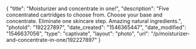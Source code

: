 {
    "title": "Moisturizer and concentrate in one!",
    "description": "Five concentrated cartridges to choose from. Choose your base and concentrate. Eliminate one skincare step. Amazing  natural ingredients.",
    "photoId": "192227897",
    "date_created": "1546365447",
    "date_modified": "1546637056",
    "type": "captivate",
    "layout": "photo",
    "url": "\/p\/moisturizer-and-concentrate-in-one\/192227897"
}